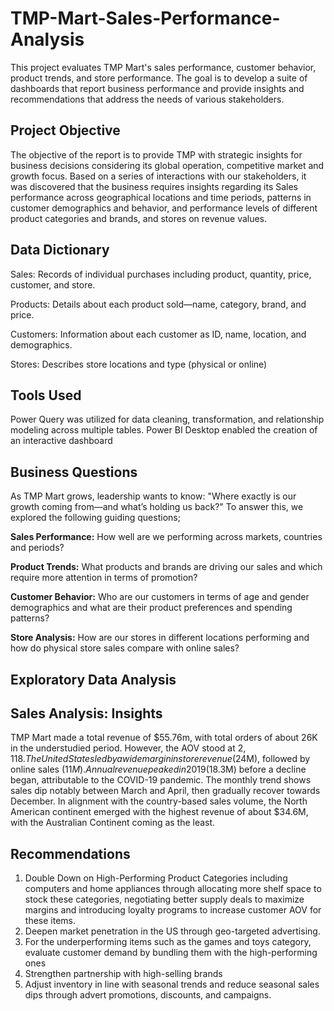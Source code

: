 # TMP-Mart-Sales-Performance-Analysis
This project evaluates TMP Mart's sales performance, customer behavior, product trends, and store performance. The goal is to develop a suite of dashboards that report business performance and provide insights and recommendations that address the needs of various stakeholders.
## Project Objective
The objective of the report is to provide TMP with strategic insights for business decisions considering its global operation, competitive market and growth focus. Based on a series of interactions with our stakeholders, it was discovered that the business requires insights regarding its Sales performance across geographical locations and time periods, patterns in customer demographics and behavior, and performance levels of different product categories and brands, and stores on revenue values.
## Data Dictionary
Sales: Records of individual purchases including product, quantity, price, customer, and store.

Products: Details about each product sold—name, category, brand, and price.

Customers: Information about each customer as ID, name, location, and demographics.

Stores: Describes store locations and type (physical or online)
## Tools Used
Power Query was utilized for data cleaning, transformation, and relationship modeling across multiple tables. Power BI Desktop enabled the creation of an interactive dashboard
## Business Questions
As TMP Mart grows, leadership wants to know: "Where exactly is our growth coming from—and what’s holding us back?" To answer this, we explored the following guiding questions;

**Sales Performance:** How well are we performing across markets, countries and periods?

**Product Trends:** What products and brands are driving our sales and which require more attention in terms of promotion?

**Customer Behavior:** Who are our customers in terms of age and gender demographics and what are their product preferences and spending patterns?

**Store Analysis:** How are our stores in different locations performing and how do physical store sales compare with online sales?
## Exploratory Data Analysis
## Sales Analysis: Insights
TMP Mart made a total revenue of $55.76m, with total orders of about 26K in the understudied period. However, the AOV stood at $2,118. The United States led by a wide margin in store revenue ($24M), followed by online sales ($11M). Annual revenue peaked in 2019 ($18.3M) before a decline began, attributable to the COVID-19 pandemic. The monthly trend shows sales dip notably between March and April, then gradually recover towards December. In alignment with the country-based sales volume, the North American continent emerged with the highest revenue of about $34.6M, with the Australian Continent coming as the least.
## Recommendations
1. Double Down on High-Performing Product Categories including computers and home appliances through  allocating more shelf space to stock these categories, negotiating better supply deals to maximize margins and introducing loyalty programs to increase customer AOV for these items.
2. Deepen market penetration in the US through geo-targeted advertising.
3. For the underperforming items such as the games and toys category, evaluate customer demand by bundling them with the high-performing ones
4. Strengthen partnership with high-selling brands
5. Adjust inventory in line with seasonal trends and reduce seasonal sales dips through advert promotions, discounts, and campaigns.






